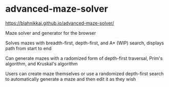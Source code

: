 # advanced-maze-solver

https://blahnikkai.github.io/advanced-maze-solver/

Maze solver and generator for the browser

Solves mazes with breadth-first, depth-first, and A* (WIP) search, displays path from start to end

Can generate mazes with a radomized form of depth-first traversal, Prim's algorithm, and Kruskal's algorithm

Users can create maze themselves or use a randomized depth-first search to automatically generate a maze and then edit it as they wish
